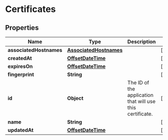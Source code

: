 # Certificates

## Properties
Name | Type | Description | Notes
------------ | ------------- | ------------- | -------------
**associatedHostnames** | [**AssociatedHostnames**](AssociatedHostnames.md) |  |  [optional]
**createdAt** | [**OffsetDateTime**](OffsetDateTime.md) |  |  [optional]
**expiresOn** | [**OffsetDateTime**](OffsetDateTime.md) |  |  [optional]
**fingerprint** | **String** |  |  [optional]
**id** | **Object** | The ID of the application that will use this certificate. |  [optional]
**name** | **String** |  |  [optional]
**updatedAt** | [**OffsetDateTime**](OffsetDateTime.md) |  |  [optional]

